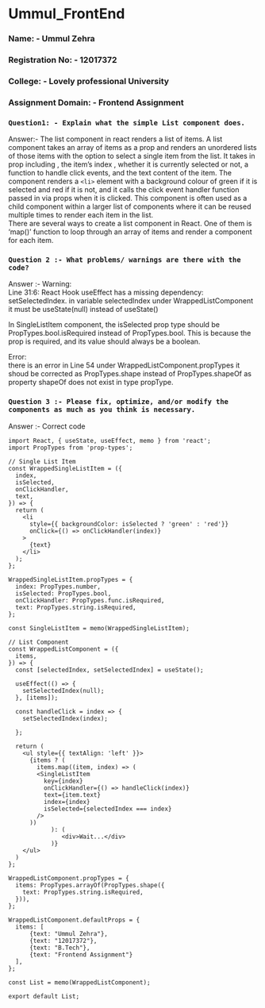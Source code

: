 # Ummul_FrontEnd


### Name: - Ummul Zehra<br/>
### Registration No: - 12017372<br/>
### College: - Lovely professional University<br/>
### Assignment Domain: - Frontend Assignment<br/>

### `Question1: - Explain what the simple List component does.` <br/>
Answer:- The list component in react renders a list of items. A list component takes an array of items as a prop and renders an unordered lists of those items with the option to select a single item from the list. It takes in prop including , the item’s index , whether it is currently selected or not, a function to handle click events, and the text content of the item. The component renders a `<li>` element with a background colour of green if it is selected and red if it is not, and it calls the click event handler function passed in via props when it is clicked. This component is often used as a child component within a larger list of components where it can be reused multiple times to render each item in the list. <br/>
There are several ways to create a list component in React. One of them is ‘map()’ function to loop through an array of items and render a component for each item.<br/>
### `Question 2 :- What problems/ warnings are there with the code?` <br/>
Answer :- Warning:<br/>
Line 31:6: React Hook useEffect has a missing dependency: setSelectedIndex. in variable selectedIndex under WrappedListComponent it must be useState(null) instead of useState()<br/>

In SingleListItem component, the isSelected prop type should be PropTypes.bool.isRequired instead of PropTypes.bool. This is because the prop is required, and its value should always be a boolean.<br/>

Error:<br/>
there is an error in Line 54 under WrappedListComponent.propTypes it shoud be corrected as PropTypes.shape instead of PropTypes.shapeOf as property shapeOf does not exist in type propType.<br/>

### `Question 3 :- Please fix, optimize, and/or modify the components as much as you think is necessary.` <br/>

Answer :-  Correct code <br/>

```
import React, { useState, useEffect, memo } from 'react';
import PropTypes from 'prop-types';

// Single List Item
const WrappedSingleListItem = ({
  index,
  isSelected,
  onClickHandler,
  text,
}) => {
  return (
    <li
      style={{ backgroundColor: isSelected ? 'green' : 'red'}}
      onClick={() => onClickHandler(index)}
    >
      {text}
    </li>
  );
};

WrappedSingleListItem.propTypes = {
  index: PropTypes.number,
  isSelected: PropTypes.bool,
  onClickHandler: PropTypes.func.isRequired,
  text: PropTypes.string.isRequired,
};

const SingleListItem = memo(WrappedSingleListItem);

// List Component
const WrappedListComponent = ({
  items,
}) => {
  const [selectedIndex, setSelectedIndex] = useState();

  useEffect(() => {
    setSelectedIndex(null);
  }, [items]);

  const handleClick = index => {
    setSelectedIndex(index);

  };

  return (
    <ul style={{ textAlign: 'left' }}>
      {items ? (
        items.map((item, index) => (
        <SingleListItem
          key={index}
          onClickHandler={() => handleClick(index)}
          text={item.text}
          index={index}
          isSelected={selectedIndex === index}
        />
      ))
            ): (
               <div>Wait...</div>
            )}
    </ul>
  )
};

WrappedListComponent.propTypes = {
  items: PropTypes.arrayOf(PropTypes.shape({
    text: PropTypes.string.isRequired,
  })),
};

WrappedListComponent.defaultProps = {
  items: [
      {text: "Ummul Zehra"},
      {text: "12017372"},
      {text: "B.Tech"},
      {text: "Frontend Assignment"}
  ],
};

const List = memo(WrappedListComponent);

export default List;
```










